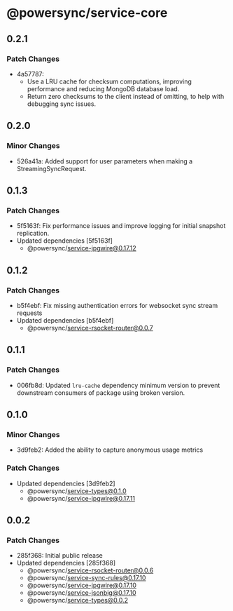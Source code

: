 # @powersync/service-core

## 0.2.1

### Patch Changes

- 4a57787:
  - Use a LRU cache for checksum computations, improving performance and reducing MongoDB database load.
  - Return zero checksums to the client instead of omitting, to help with debugging sync issues.

## 0.2.0

### Minor Changes

- 526a41a: Added support for user parameters when making a StreamingSyncRequest.

## 0.1.3

### Patch Changes

- 5f5163f: Fix performance issues and improve logging for initial snapshot replication.
- Updated dependencies [5f5163f]
  - @powersync/service-jpgwire@0.17.12

## 0.1.2

### Patch Changes

- b5f4ebf: Fix missing authentication errors for websocket sync stream requests
- Updated dependencies [b5f4ebf]
  - @powersync/service-rsocket-router@0.0.7

## 0.1.1

### Patch Changes

- 006fb8d: Updated `lru-cache` dependency minimum version to prevent downstream consumers of package using broken version.

## 0.1.0

### Minor Changes

- 3d9feb2: Added the ability to capture anonymous usage metrics

### Patch Changes

- Updated dependencies [3d9feb2]
  - @powersync/service-types@0.1.0
  - @powersync/service-jpgwire@0.17.11

## 0.0.2

### Patch Changes

- 285f368: Initial public release
- Updated dependencies [285f368]
  - @powersync/service-rsocket-router@0.0.6
  - @powersync/service-sync-rules@0.17.10
  - @powersync/service-jpgwire@0.17.10
  - @powersync/service-jsonbig@0.17.10
  - @powersync/service-types@0.0.2
